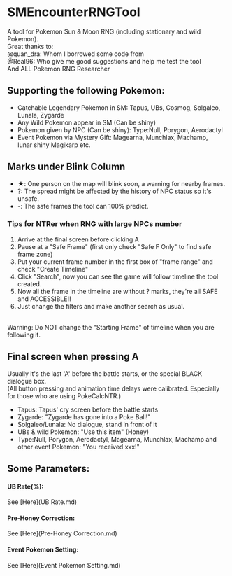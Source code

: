 ﻿# SMEncounterRNGTool
A tool for Pokemon Sun & Moon RNG (including stationary and wild Pokemon). <br>
Great thanks to:<br>
@quan_dra: Whom I borrowed some code from<br>
@Real96: Who give me good suggestions and help me test the tool<br>
And ALL Pokemon RNG Researcher<br>

## Supporting the following Pokemon:
- Catchable Legendary Pokemon in SM: Tapus, UBs, Cosmog, Solgaleo, Lunala, Zygarde
- Any Wild Pokemon appear in SM (Can be shiny)
- Pokemon given by NPC (Can be shiny): Type:Null, Porygon, Aerodactyl
- Event Pokemon via Mystery Gift: Magearna, Munchlax, Machamp, lunar shiny Magikarp etc.

## Marks under Blink Column
- ★: One person on the map will blink soon, a warning for nearby frames.
- ?: The spread might be affected by the history of NPC status so it's unsafe. 
- -: The safe frames the tool can 100% predict.

### Tips for NTRer when RNG with large NPCs number<br>
 1. Arrive at the final screen before clicking A<br>
 2. Pause at a "Safe Frame" (first only check "Safe F Only" to find safe frame zone)<br>
 3. Put your current frame number in the first box of "frame range" and check "Create Timeline"<br>
 4. Click "Search", now you can see the game will follow timeline the tool created.<br>
 5. Now all the frame in the timeline are without ? marks, they're all SAFE and ACCESSIBLE!!<br>
 6. Just change the filters and make another search as usual.<br>
 <br>
Warning: Do NOT change the "Starting Frame" of timeline when you are following it.

## Final screen when pressing A
Usually it's the last 'A' before the battle starts, or the special BLACK dialogue box.<br>
(All button pressing and animation time delays were calibrated. Especially for those who are using PokeCalcNTR.)
- Tapus: Tapus' cry screen before the battle starts
- Zygarde: "Zygarde has gone into a Poke Ball!"
- Solgaleo/Lunala: No dialogue, stand in front of it
- UBs & wild Pokemon: "Use this item" (Honey)
- Type:Null, Porygon, Aerodactyl, Magearna, Munchlax, Machamp and other event Pokemon: "You received xxx!"

## Some Parameters:

#### UB Rate(%):
See [Here](UB Rate.md)

#### Pre-Honey Correction:
See [Here](Pre-Honey Correction.md)

#### Event Pokemon Setting:
See [Here](Event Pokemon Setting.md)